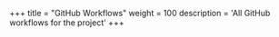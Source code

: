 +++
title = "GitHub Workflows"
weight = 100
description = 'All GitHub workflows for the project'
+++
